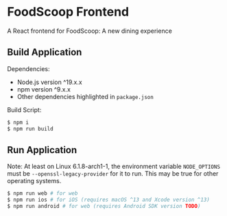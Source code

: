 # FoodScoop Frontend
A React frontend for FoodScoop: A new dining experience

## Build Application

Dependencies:
- Node.js version ^19.x.x
- npm version ^9.x.x
- Other dependencies highlighted in `package.json`

Build Script:
```sh
$ npm i
$ npm run build
```

## Run Application
Note: At least on Linux 6.1.8-arch1-1, the environment variable `NODE_OPTIONS` must be `--openssl-legacy-provider` for it to run. This may be true for other operating systems. 
```sh
$ npm run web # for web
$ npm run ios # for iOS (requires macOS ^13 and Xcode version ^13)
$ npm run android # for web (requires Android SDK version TODO)